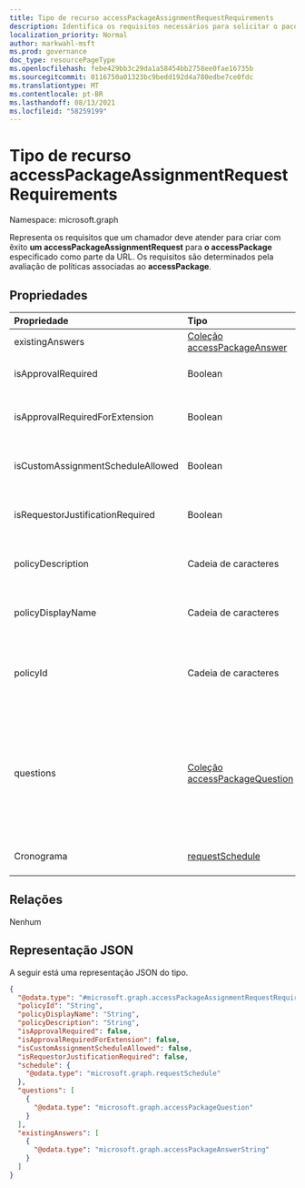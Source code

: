 ```yaml
---
title: Tipo de recurso accessPackageAssignmentRequestRequirements
description: Identifica os requisitos necessários para solicitar o pacote de acesso especificado.
localization_priority: Normal
author: markwahl-msft
ms.prod: governance
doc_type: resourcePageType
ms.openlocfilehash: febe429bb3c29da1a58454bb2758ee0fae16735b
ms.sourcegitcommit: 0116750a01323bc9bedd192d4a780edbe7ce0fdc
ms.translationtype: MT
ms.contentlocale: pt-BR
ms.lasthandoff: 08/13/2021
ms.locfileid: "58259199"
---
```

# <a name="accesspackageassignmentrequestrequirements-resource-type"></a>Tipo de recurso accessPackageAssignmentRequestRequirements

Namespace: microsoft.graph

Representa os requisitos que um chamador deve atender para criar com êxito **um accessPackageAssignmentRequest** para **o accessPackage** especificado como parte da URL. Os requisitos são determinados pela avaliação de políticas associadas ao **accessPackage**. 

## <a name="properties"></a>Propriedades
| Propriedade                     | Tipo                      | Descrição |
| :--------------------------- | :------------------------ | :---------- |
| existingAnswers | [Coleção accessPackageAnswer](../resources/accesspackageanswer.md)  | Respostas que já foram fornecidas. |
| isApprovalRequired | Boolean | Indica se uma solicitação deve ser aprovada por um aprovador. |
| isApprovalRequiredForExtension  | Boolean | Indica se a aprovação é necessária quando um usuário tenta estender seu acesso. |
| isCustomAssignmentScheduleAllowed | Boolean | Indica se o solicitante tem permissão para definir uma agenda personalizada. |
| isRequestorJustificationRequired | Boolean | Indica se um solicitante deve fornecer justificativa ao enviar uma solicitação de atribuição. |
| policyDescription | Cadeia de caracteres | A descrição da política que o usuário está tentando solicitar acesso usando.  |
| policyDisplayName | Cadeia de caracteres | O nome de exibição da política que o usuário está tentando solicitar acesso usando. |
| policyId | Cadeia de caracteres | O identificador da política à que esses requisitos estão associados. Esse identificador pode ser usado ao criar uma nova solicitação de atribuição. |
| questions | [Coleção accessPackageQuestion](../resources/accesspackagequestion.md) | Perguntas configuradas na política. As perguntas podem ser necessárias ou opcionais; os chamadores podem determinar se uma pergunta é necessária ou opcional com base na **propriedade isRequired** em **accessPackageQuestion**. |
| Cronograma | [requestSchedule](../resources/requestschedule.md) | Restrições de agendamento impostas, se alguma. |

## <a name="relationships"></a>Relações
Nenhum

## <a name="json-representation"></a>Representação JSON

A seguir está uma representação JSON do tipo.

<!-- { 
  "blockType": "resource", 
  "@odata.type": "microsoft.graph.accessPackageAssignmentRequestRequirements" 
}-->

``` json
{
  "@odata.type": "#microsoft.graph.accessPackageAssignmentRequestRequirements",
  "policyId": "String",
  "policyDisplayName": "String",
  "policyDescription": "String",
  "isApprovalRequired": false,
  "isApprovalRequiredForExtension": false,
  "isCustomAssignmentScheduleAllowed": false,
  "isRequestorJustificationRequired": false,
  "schedule": {
    "@odata.type": "microsoft.graph.requestSchedule"
  },
  "questions": [
    {
      "@odata.type": "microsoft.graph.accessPackageQuestion"
    }
  ],
  "existingAnswers": [
    {
      "@odata.type": "microsoft.graph.accessPackageAnswerString"
    }
  ]
}
```
